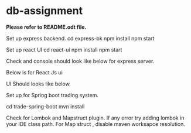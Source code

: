 ﻿# db-assignment

**Please refer to README.odt file.**

Set up express backend.
cd express-bk
npm install
npm start

Set up react UI
cd react-ui
npm install
npm start

Check and console should look like below for express server.


Below is for React Js ui




UI Should looks like below.



Set up for Spring boot trading system.

cd trade-spring-boot
mvn install



Check for Lombok and Mapstruct plugin.
If any error try adding lombok in your IDE class path.
For Map struct , disable maven worksapce resolution.


